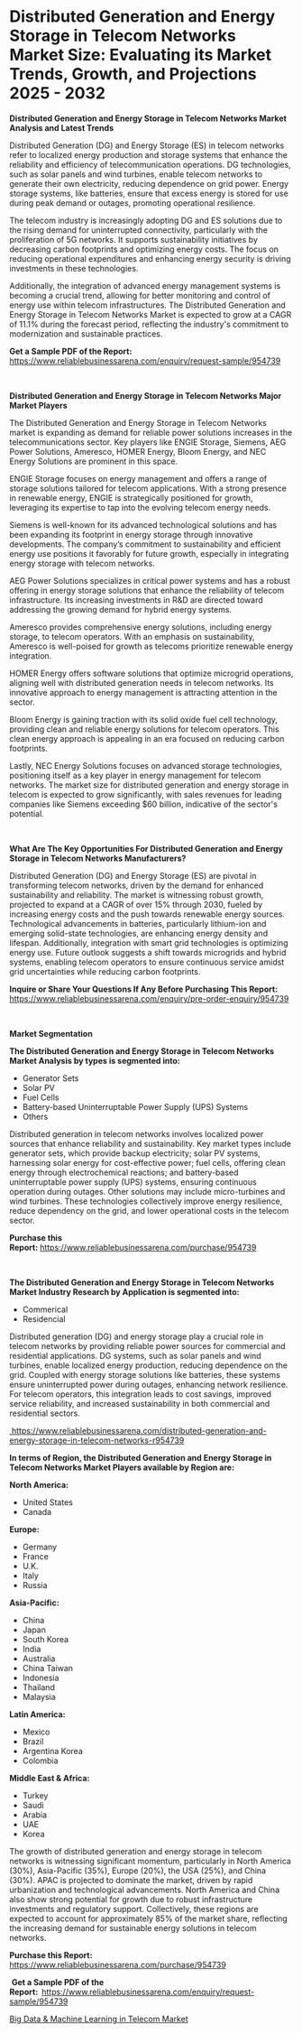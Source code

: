 <p><h1>Distributed Generation and Energy Storage in Telecom Networks Market Size: Evaluating its Market Trends, Growth, and Projections 2025 - 2032</h1></p><p><strong>Distributed Generation and Energy Storage in Telecom Networks Market Analysis and Latest Trends</strong></p>
<p><p>Distributed Generation (DG) and Energy Storage (ES) in telecom networks refer to localized energy production and storage systems that enhance the reliability and efficiency of telecommunication operations. DG technologies, such as solar panels and wind turbines, enable telecom networks to generate their own electricity, reducing dependence on grid power. Energy storage systems, like batteries, ensure that excess energy is stored for use during peak demand or outages, promoting operational resilience.</p><p>The telecom industry is increasingly adopting DG and ES solutions due to the rising demand for uninterrupted connectivity, particularly with the proliferation of 5G networks. It supports sustainability initiatives by decreasing carbon footprints and optimizing energy costs. The focus on reducing operational expenditures and enhancing energy security is driving investments in these technologies.</p><p>Additionally, the integration of advanced energy management systems is becoming a crucial trend, allowing for better monitoring and control of energy use within telecom infrastructures. The Distributed Generation and Energy Storage in Telecom Networks Market is expected to grow at a CAGR of 11.1% during the forecast period, reflecting the industry's commitment to modernization and sustainable practices.</p></p>
<p><strong>Get a Sample PDF of the Report:&nbsp;</strong> <a href="https://www.reliablebusinessarena.com/enquiry/request-sample/954739?utm_campaign=2805&utm_medium=2&utm_source=Github&utm_content=ia&utm_term=07032025&utm_id=distributed-generation-and-energy-storage-in-telecom-networks">https://www.reliablebusinessarena.com/enquiry/request-sample/954739</a></p>
<p>&nbsp;</p>
<p><strong>Distributed Generation and Energy Storage in Telecom Networks Major Market Players</strong></p>
<p><p>The Distributed Generation and Energy Storage in Telecom Networks market is expanding as demand for reliable power solutions increases in the telecommunications sector. Key players like ENGIE Storage, Siemens, AEG Power Solutions, Ameresco, HOMER Energy, Bloom Energy, and NEC Energy Solutions are prominent in this space.</p><p>ENGIE Storage focuses on energy management and offers a range of storage solutions tailored for telecom applications. With a strong presence in renewable energy, ENGIE is strategically positioned for growth, leveraging its expertise to tap into the evolving telecom energy needs.</p><p>Siemens is well-known for its advanced technological solutions and has been expanding its footprint in energy storage through innovative developments. The company’s commitment to sustainability and efficient energy use positions it favorably for future growth, especially in integrating energy storage with telecom networks.</p><p>AEG Power Solutions specializes in critical power systems and has a robust offering in energy storage solutions that enhance the reliability of telecom infrastructure. Its increasing investments in R&D are directed toward addressing the growing demand for hybrid energy systems.</p><p>Ameresco provides comprehensive energy solutions, including energy storage, to telecom operators. With an emphasis on sustainability, Ameresco is well-poised for growth as telecoms prioritize renewable energy integration.</p><p>HOMER Energy offers software solutions that optimize microgrid operations, aligning well with distributed generation needs in telecom networks. Its innovative approach to energy management is attracting attention in the sector.</p><p>Bloom Energy is gaining traction with its solid oxide fuel cell technology, providing clean and reliable energy solutions for telecom operators. This clean energy approach is appealing in an era focused on reducing carbon footprints.</p><p>Lastly, NEC Energy Solutions focuses on advanced storage technologies, positioning itself as a key player in energy management for telecom networks. The market size for distributed generation and energy storage in telecom is expected to grow significantly, with sales revenues for leading companies like Siemens exceeding $60 billion, indicative of the sector's potential.</p></p>
<p>&nbsp;</p>
<p><strong>What Are The Key Opportunities For Distributed Generation and Energy Storage in Telecom Networks Manufacturers?</strong></p>
<p><p>Distributed Generation (DG) and Energy Storage (ES) are pivotal in transforming telecom networks, driven by the demand for enhanced sustainability and reliability. The market is witnessing robust growth, projected to expand at a CAGR of over 15% through 2030, fueled by increasing energy costs and the push towards renewable energy sources. Technological advancements in batteries, particularly lithium-ion and emerging solid-state technologies, are enhancing energy density and lifespan. Additionally, integration with smart grid technologies is optimizing energy use. Future outlook suggests a shift towards microgrids and hybrid systems, enabling telecom operators to ensure continuous service amidst grid uncertainties while reducing carbon footprints.</p></p>
<p><strong>Inquire or Share Your Questions If Any Before Purchasing This Report:</strong> <a href="https://www.reliablebusinessarena.com/enquiry/pre-order-enquiry/954739?utm_campaign=2805&utm_medium=2&utm_source=Github&utm_content=ia&utm_term=07032025&utm_id=distributed-generation-and-energy-storage-in-telecom-networks">https://www.reliablebusinessarena.com/enquiry/pre-order-enquiry/954739</a></p>
<p>&nbsp;</p>
<p><strong>Market Segmentation</strong></p>
<p><strong>The Distributed Generation and Energy Storage in Telecom Networks Market Analysis by types is segmented into:</strong></p>
<p><ul><li>Generator Sets</li><li>Solar PV</li><li>Fuel Cells</li><li>Battery-based Uninterruptable Power Supply (UPS) Systems</li><li>Others</li></ul></p>
<p><p>Distributed generation in telecom networks involves localized power sources that enhance reliability and sustainability. Key market types include generator sets, which provide backup electricity; solar PV systems, harnessing solar energy for cost-effective power; fuel cells, offering clean energy through electrochemical reactions; and battery-based uninterruptable power supply (UPS) systems, ensuring continuous operation during outages. Other solutions may include micro-turbines and wind turbines. These technologies collectively improve energy resilience, reduce dependency on the grid, and lower operational costs in the telecom sector.</p></p>
<p><strong>Purchase this Report:&nbsp;</strong><a href="https://www.reliablebusinessarena.com/purchase/954739?utm_campaign=2805&utm_medium=2&utm_source=Github&utm_content=ia&utm_term=07032025&utm_id=distributed-generation-and-energy-storage-in-telecom-networks">https://www.reliablebusinessarena.com/purchase/954739</a></p>
<p>&nbsp;</p>
<p><strong>The Distributed Generation and Energy Storage in Telecom Networks Market Industry Research by Application is segmented into:</strong></p>
<p><ul><li>Commerical</li><li>Residencial</li></ul></p>
<p><p>Distributed generation (DG) and energy storage play a crucial role in telecom networks by providing reliable power sources for commercial and residential applications. DG systems, such as solar panels and wind turbines, enable localized energy production, reducing dependence on the grid. Coupled with energy storage solutions like batteries, these systems ensure uninterrupted power during outages, enhancing network resilience. For telecom operators, this integration leads to cost savings, improved service reliability, and increased sustainability in both commercial and residential sectors.</p></p>
<p><a href="https://www.reliablebusinessarena.com/distributed-generation-and-energy-storage-in-telecom-networks-r954739?utm_campaign=2805&utm_medium=2&utm_source=Github&utm_content=ia&utm_term=07032025&utm_id=distributed-generation-and-energy-storage-in-telecom-networks">&nbsp;https://www.reliablebusinessarena.com/distributed-generation-and-energy-storage-in-telecom-networks-r954739</a></p>
<p><strong>In terms of Region, the Distributed Generation and Energy Storage in Telecom Networks Market Players available by Region are:</strong></p>
<p>
    <p> <strong> North America: </strong>
        <ul>
            <li>United States</li>
            <li>Canada</li>
        </ul>
        </p> 
    <p> <strong> Europe: </strong>
        <ul>
            <li>Germany</li>
            <li>France</li>
            <li>U.K.</li>
            <li>Italy</li>
            <li>Russia</li>
        </ul>
        </p> 
    <p> <strong> Asia-Pacific: </strong>
        <ul>
            <li>China</li>
            <li>Japan</li>
            <li>South Korea</li>
            <li>India</li>
            <li>Australia</li>
            <li>China Taiwan</li>
            <li>Indonesia</li>
            <li>Thailand</li>
            <li>Malaysia</li>
        </ul>
        </p> 
    <p> <strong> Latin America: </strong>
        <ul>
            <li>Mexico</li>
            <li>Brazil</li>
            <li>Argentina Korea</li>
            <li>Colombia</li>
        </ul>
        </p> 
    <p> <strong> Middle East & Africa: </strong>
        <ul>
            <li>Turkey</li>
            <li>Saudi</li>
            <li>Arabia</li>
            <li>UAE</li>
            <li>Korea</li>
        </ul>
    </p>
    </p>
<p><p>The growth of distributed generation and energy storage in telecom networks is witnessing significant momentum, particularly in North America (30%), Asia-Pacific (35%), Europe (20%), the USA (25%), and China (30%). APAC is projected to dominate the market, driven by rapid urbanization and technological advancements. North America and China also show strong potential for growth due to robust infrastructure investments and regulatory support. Collectively, these regions are expected to account for approximately 85% of the market share, reflecting the increasing demand for sustainable energy solutions in telecom networks.</p></p>
<p><strong>Purchase this Report: </strong><a href="https://www.reliablebusinessarena.com/purchase/954739?utm_campaign=2805&utm_medium=2&utm_source=Github&utm_content=ia&utm_term=07032025&utm_id=distributed-generation-and-energy-storage-in-telecom-networks">https://www.reliablebusinessarena.com/purchase/954739</a></p>
<p>&nbsp;<strong>Get a Sample PDF of the Report:&nbsp;&nbsp;</strong><a href="https://www.reliablebusinessarena.com/enquiry/request-sample/954739?utm_campaign=2805&utm_medium=2&utm_source=Github&utm_content=ia&utm_term=07032025&utm_id=distributed-generation-and-energy-storage-in-telecom-networks">https://www.reliablebusinessarena.com/enquiry/request-sample/954739</a></p>
<p><strong></strong></p>
<p><p><a href="https://github.com/raeezkenedz/Market-Research-Report-List-1/blob/main/big-data-machine-learning-in-telecom-market.md?utm_campaign=2805&utm_medium=2&utm_source=Github&utm_content=ia&utm_term=07032025&utm_id=distributed-generation-and-energy-storage-in-telecom-networks">Big Data & Machine Learning in Telecom Market</a></p></p>